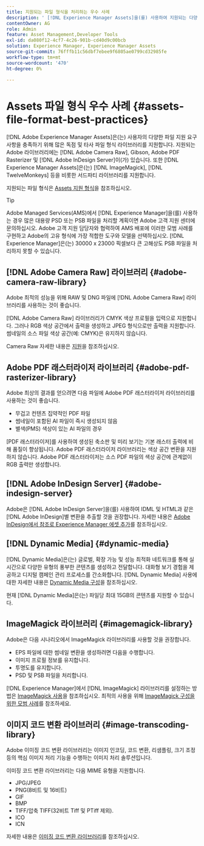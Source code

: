 ```yaml
---
title: 지원되는 파일 형식을 처리하는 우수 사례
description: ' [!DNL Experience Manager Assets]을(를) 사용하여 지원되는 다양한 파일 형식을 처리하는 우수 사례입니다.'
contentOwner: AG
role: Admin
feature: Asset Management,Developer Tools
exl-id: da080f12-4cf7-4c26-901b-cd40d9c00bcb
solution: Experience Manager, Experience Manager Assets
source-git-commit: 76fffb11c56dbf7ebee9f6805ae0799cd32985fe
workflow-type: tm+mt
source-wordcount: '470'
ht-degree: 0%

---
```


# Assets 파일 형식 우수 사례 {#assets-file-format-best-practices}

[!DNL Adobe Experience Manager Assets]은(는) 사용자의 다양한 파일 지원 요구 사항을 충족하기 위해 많은 독점 및 타사 파일 형식 라이브러리를 지원합니다. 지원되는 Adobe 라이브러리에는 [!DNL Adobe Camera Raw], Gibson, Adobe PDF Rasterizer 및 [!DNL Adobe InDesign Server]이(가) 있습니다. 또한 [!DNL Experience Manager Assets]은(는) [!DNL ImageMagick], [!DNL TwelveMonkeys] 등을 비롯한 서드파티 라이브러리를 지원합니다.

지원되는 파일 형식은 [Assets 지원 형식](/help/assets/assets-formats.md)을 참조하십시오.

>[!TIP]
>
>Adobe Managed Services(AMS)에서 [!DNL Experience Manager]을(를) 사용하는 경우 많은 대용량 PSD 또는 PSB 파일을 처리할 계획이면 Adobe 고객 지원 센터에 문의하십시오. Adobe 고객 지원 담당자와 협력하여 AMS 배포에 이러한 모범 사례를 구현하고 Adobe의 고유 형식에 가장 적합한 도구와 모델을 선택하십시오. [!DNL Experience Manager]은(는) 30000 x 23000 픽셀보다 큰 고해상도 PSB 파일을 처리하지 못할 수 있습니다.

## [!DNL Adobe Camera Raw] 라이브러리 {#adobe-camera-raw-library}

Adobe 최적의 성능을 위해 RAW 및 DNG 파일에 [!DNL Adobe Camera Raw] 라이브러리를 사용하는 것이 좋습니다.

[!DNL Adobe Camera Raw] 라이브러리가 CMYK 색상 프로필을 입력으로 지원합니다. 그러나 RGB 색상 공간에서 출력을 생성하고 JPEG 형식으로만 출력을 지원합니다. 썸네일의 소스 파일 색상 공간(예: CMYK)은 유지하지 않습니다.

Camera Raw 자세한 내용은 [지원](/help/assets/camera-raw.md)을 참조하십시오.

## Adobe PDF 래스터라이저 라이브러리 {#adobe-pdf-rasterizer-library}

Adobe 최상의 결과를 얻으려면 다음 파일에 Adobe PDF 래스터라이저 라이브러리를 사용하는 것이 좋습니다.

* 무겁고 컨텐츠 집약적인 PDF 파일
* 썸네일이 포함된 AI 파일이 즉시 생성되지 않음
* 별색(PMS) 색상이 있는 AI 파일의 경우

[PDF 래스터라이저]를 사용하여 생성된 축소판 및 미리 보기는 기본 래스터 출력에 비해 품질이 향상됩니다. Adobe PDF 래스터라이저 라이브러리는 색상 공간 변환을 지원하지 않습니다. Adobe PDF 래스터라이저는 소스 PDF 파일의 색상 공간에 관계없이 RGB 출력만 생성합니다.

## [!DNL Adobe InDesign Server] {#adobe-indesign-server}

Adobe은 [!DNL Adobe InDesign Server]을(를) 사용하여 IDML 및 HTML과 같은 [!DNL Adobe InDesign]별 변환을 추출할 것을 권장합니다. 자세한 내용은 [Adobe InDesign에서 참조로 Experience Manager 에셋 추가](/help/assets/managing-linked-subassets.md#refai)를 참조하십시오.

## [!DNL Dynamic Media] {#dynamic-media}

[!DNL Dynamic Media]은(는) 글로벌, 확장 가능 및 성능 최적화 네트워크를 통해 실시간으로 다양한 유형의 풍부한 콘텐츠를 생성하고 전달합니다. 대화형 보기 경험을 제공하고 디지털 캠페인 관리 프로세스를 간소화합니다. [!DNL Dynamic Media] 사용에 대한 자세한 내용은 [Dynamic Media 구성](/help/assets/config-dynamic.md)을 참조하십시오.

현재 [!DNL Dynamic Media]은(는) 파일당 최대 15GB의 콘텐츠를 지원할 수 있습니다.

## ImageMagick 라이브러리 {#imagemagick-library}

Adobe은 다음 시나리오에서 ImageMagick 라이브러리를 사용할 것을 권장합니다.

* EPS 파일에 대한 썸네일 변환을 생성하려면 다음을 수행합니다.
* 이미지 프로필 정보를 유지합니다.
* 투명도를 유지합니다.
* PSD 및 PSB 파일을 처리합니다.

[!DNL Experience Manager]에서 [!DNL ImageMagick] 라이브러리를 설정하는 방법은 [ImageMagick 사용](/help/assets/media-handlers.md#an-example-using-imagemagick)을 참조하십시오. 최적의 사용을 위해 [ImageMagick 구성을 위한 모범 사례](/help/assets/best-practices-for-imagemagick.md)를 참조하세요.

## 이미지 코드 변환 라이브러리 {#image-transcoding-library}

Adobe 이미징 코드 변환 라이브러리는 이미지 인코딩, 코드 변환, 리샘플링, 크기 조정 등의 핵심 이미지 처리 기능을 수행하는 이미지 처리 솔루션입니다.

이미징 코드 변환 라이브러리는 다음 MIME 유형을 지원합니다.

* JPG/JPEG
* PNG(8비트 및 16비트)
* GIF
* BMP
* TIFF/압축 TIFF(32비트 Tiff 및 PTiff 제외).
* ICO
* ICN

자세한 내용은 [이미징 코드 변환 라이브러리](/help/assets/imaging-transcoding-library.md)를 참조하십시오.
